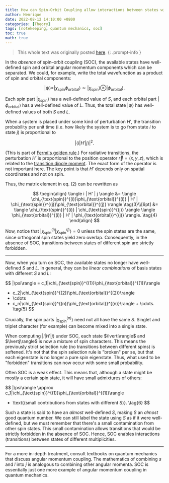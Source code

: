 ```yaml
---
title: How can Spin-Orbit Coupling allow interactions between states with different multiplicities?
author: Henrique
date: 2022-08-12 14:10:00 +0800
categories: [Theory]
tags: [notekeeping, quantum mechanics, soc]
toc: true
math: true
---
```


> This whole text was originally posted [here](https://chemistry.stackexchange.com/questions/159555/how-can-spin-orbit-coupling-allow-interactions-between-states-with-different-mul).
{: .prompt-info }

In the *absence* of spin–orbit coupling (SOC), the available states have well-defined spin and orbital angular momentum components which can be separated. We could, for example, write the total wavefunction as a product of spin and orbital components:

$$
|\psi\rangle = |\chi_{\text{spin}}\phi_{\text{orbital}}\rangle \simeq |\chi_{\text{spin}}\rangle \otimes |\phi_{\text{orbital}}\rangle.
\tag{1}
$$

Each spin part $\lvert\chi_{\text{spin}}\rangle$ has a well-defined value of $S$, and each orbital part $\lvert\phi_{\text{orbital}}\rangle$ has a well-defined value of $L$. Thus, the total state $\lvert\psi\rangle$ has well-defined values of both $S$ and $L$.

When a system is placed under some kind of perturbation $H'$, the transition probability per unit time (i.e. how likely the system is to go from state $i$ to state $j$) is proportional to

$$
|\langle i | H' | j \rangle|^2.
\tag{2}
$$

(This is part of [Fermi's golden rule](https://en.wikipedia.org/wiki/Fermi%27s_golden_rule).) For radiative transitions, the perturbation $H'$ is proportional to the position operator $\vec{r} = (x,y,z)$, which is related to the [transition dipole moment](https://en.wikipedia.org/wiki/Transition_dipole_moment). The exact form of the operator is not important here. The key point is that $H'$ depends only on spatial coordinates and not on spin.

Thus, the matrix element in eq. (2) can be rewritten as

$$
\begin{align}
\langle i | H' | j \rangle 
&= \langle \chi_{\text{spin}}^{(i)}\phi_{\text{orbital}}^{(i)} | H' | \chi_{\text{spin}}^{(j)}\phi_{\text{orbital}}^{(j)} \rangle 
\tag{3}\\[6pt]
&= \langle \chi_{\text{spin}}^{(i)} | \chi_{\text{spin}}^{(j)} \rangle 
\langle \phi_{\text{orbital}}^{(i)} | H' | \phi_{\text{orbital}}^{(j)} \rangle.
\tag{4}
\end{align}
$$

Now, notice that $\lvert \chi_{\text{spin}}^{(i)} \lvert \chi_{\text{spin}}^{(j)} \rangle = 0$ unless the spin states are the same, since orthogonal spin states yield zero overlap. Consequently, in the absence of SOC, transitions between states of different spin are strictly forbidden.

-----

Now, when you turn on SOC, the available states no longer have well-defined $S$ and $L$. In general, they can be *linear combinations* of basis states with different $S$ and $L$:

$$
|\psi\rangle = c_1|\chi_{\text{spin}}^{(1)}\phi_{\text{orbital}}^{(1)}\rangle 
+ c_2|\chi_{\text{spin}}^{(2)}\phi_{\text{orbital}}^{(2)}\rangle 
+ \cdots 
+ c_n|\chi_{\text{spin}}^{(n)}\phi_{\text{orbital}}^{(n)}\rangle + \cdots.
\tag{5}
$$

Crucially, the spin parts $\lvert \chi_{\text{spin}}^{(n)}\rangle$ need not all have the same $S$. Singlet and triplet character (for example) can become mixed into a single state.

When computing $\lvert i \lvert H' \lvert j \rangle$ under SOC, each state $\lverti\rangle$ and $\lvertj\rangle$ is now a mixture of spin characters. This means the previously strict selection rule (no transitions between different spins) is softened. It's not that the spin selection rule is "broken" per se, but that each eigenstate is no longer a pure spin eigenstate. Thus, what used to be "forbidden" transitions can now occur with some small probability.

Often SOC is a weak effect. This means that, although a state might be mostly a certain spin state, it will have small admixtures of others:

$$
|\psi\rangle \approx c_1|\chi_{\text{spin}}^{(1)}\phi_{\text{orbital}}^{(1)}\rangle 
+ \text{(small contributions from states with different $S$)}.
\tag{6}
$$

Such a state is said to have an *almost* well-defined $S$, making $S$ an *almost* good quantum number. We can still label the state using $S$ as if it were well-defined, but we must remember that there's a small contamination from other spin states. This small contamination allows transitions that would be strictly forbidden in the absence of SOC. Hence, SOC enables interactions (transitions) between states of different multiplicities.

-----

For a more in-depth treatment, consult textbooks on quantum mechanics that discuss angular momentum coupling. The mathematics of combining $s$ and $l$ into $j$ is analogous to combining other angular momenta. SOC is essentially just one more example of angular momentum coupling in quantum mechanics.
